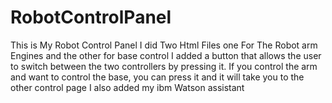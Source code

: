 # RobotControlPanel
This is My Robot Control Panel I did Two Html Files one For The Robot arm Engines and the other for base control 
I added a button that allows the user to switch between the two controllers by pressing it. If you control the arm and want to control the base, you can press it and it will take you to the other control page
I also added my ibm Watson assistant

